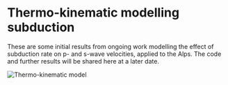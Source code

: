 # Thermo-kinematic modelling subduction

These are some initial results from ongoing work modelling the effect of subduction rate on p- and s-wave velocities, applied to the Alps.
The code and further results will be shared here at a later date.


![Thermo-kinematic model](https://github.com/pete33geo/subduction_thermo-kinematic_model/blob/main/T_Alpine_Convergence.gif)
